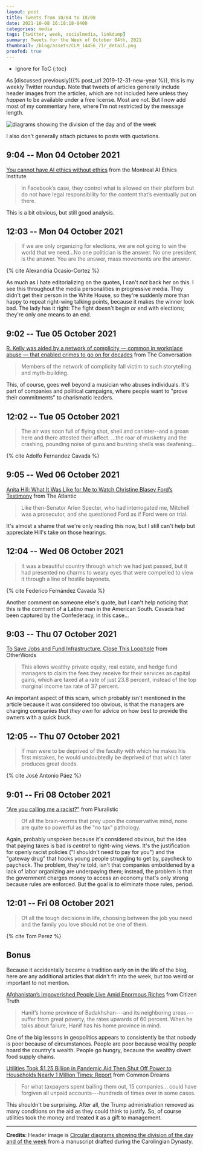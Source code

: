 ```yaml
---
layout: post
title: Tweets from 10/04 to 10/08
date: 2021-10-08 16:18:18-0400
categories: media
tags: [twitter, week, socialmedia, linkdump]
summary: Tweets for the Week of October 04th, 2021
thumbnail: /blog/assets/CLM_14456_71r_detail.png
proofed: true
---
```


* Ignore for ToC
{:toc}

As [discussed previously]({% post_url 2019-12-31-new-year %}), this is my weekly Twitter roundup.  Note that tweets of articles generally include header images from the articles, which are not included here unless they *happen* to be available under a free license.  Most are not.  But I now add most of my commentary here, where I'm not restricted by the message length.

![diagrams showing the division of the day and of the week](/blog/assets/CLM_14456_71r_detail.png "diagrams showing the division of the day and of the week")

I also don't generally attach pictures to posts with quotations.

## 9:04 -- Mon 04 October 2021

[<i class="fab fa-twitter-square"></i>](https://jcolag.github.io/twitter/1445011823468552192) [You cannot have AI ethics without ethics](https://montrealethics.ai/you-cannot-have-ai-ethics-without-ethics/) from the Montreal AI Ethics Institute

 > In Facebook’s case, they control what is allowed on their platform but do not have legal responsibility for the content that’s eventually put on there.

This is a bit obvious, but still good analysis.

## 12:03 -- Mon 04 October 2021

[<i class="fab fa-twitter-square"></i>](https://jcolag.github.io/twitter/1445056870075576325)

 > If we are only organizing for elections, we are not going to win the world that we need...No one politician is the answer. No one president is the answer. You are the answer, mass movements are the answer.

{% cite Alexandria Ocasio-Cortez %}

As much as I hate editorializing on the quotes, I can't *not* back her on this.  I see this throughout the media personalities in progressive media.  They didn't get their person in the White House, so they're suddenly more than happy to repeat right-wing talking points, because it makes the winner look bad.  The lady has it right:  The fight doesn't begin *or* end with elections; they're only one means to an end.

## 9:02 -- Tue 05 October 2021

[<i class="fab fa-twitter-square"></i>](https://jcolag.github.io/twitter/1445373707677941762) [R. Kelly was aided by a network of complicity — common in workplace abuse — that enabled crimes to go on for decades](https://theconversation.com/r-kelly-was-aided-by-a-network-of-complicity-common-in-workplace-abuse-that-enabled-crimes-to-go-on-for-decades-168809) from The Conversation

 > Members of the network of complicity fall victim to such storytelling and myth-building.

This, of course, goes well beyond a musician who abuses individuals.  It's part of companies and political campaigns, where people want to "prove their commitments" to charismatic leaders.

## 12:02 -- Tue 05 October 2021

[<i class="fab fa-twitter-square"></i>](https://jcolag.github.io/twitter/1445419006370869250)

 > The air was soon full of flying shot, shell and canister--and a groan here and there attested their affect. ...the roar of musketry and the crashing, pounding noise of guns and bursting shells was deafening...

{% cite Adolfo Fernandez Cavada %}

## 9:05 -- Wed 06 October 2021

[<i class="fab fa-twitter-square"></i>](https://jcolag.github.io/twitter/1445736850639970306) [Anita Hill:  What It Was Like for Me to Watch Christine Blasey Ford’s Testimony](https://www.theatlantic.com/ideas/archive/2021/09/anita-hill-watched-kavanaugh-hearing-christine-blasey-ford/620149/) from The Atlantic

 > Like then-Senator Arlen Specter, who had interrogated me, Mitchell was a prosecutor, and she questioned Ford as if Ford were on trial.

It's almost a shame that we're only reading this now, but I still can't help but appreciate Hill's take on those hearings.

## 12:04 -- Wed 06 October 2021

[<i class="fab fa-twitter-square"></i>](https://jcolag.github.io/twitter/1445781897515188226)

 > It was a beautiful country through which we had just passed, but it had presented no charms to weary eyes that were compelled to view it through a line of hostile bayonets.

{% cite Federico Fernández Cavada %}

Another comment on someone else's quote, but I can't help noticing that this is the comment of a Latino man in the American South.  Cavada had been captured by the Confederacy, in this case...

## 9:03 -- Thu 07 October 2021

[<i class="fab fa-twitter-square"></i>](https://jcolag.github.io/twitter/1446098735101104132) [To Save Jobs and Fund Infrastructure, Close This Loophole](https://otherwords.org/to-save-jobs-and-fund-infrastructure-close-this-loophole/) from OtherWords

 > This allows wealthy private equity, real estate, and hedge fund managers to claim the fees they receive for their services as capital gains, which are taxed at a rate of just 23.8 percent, instead of the top marginal income tax rate of 37 percent.

An important aspect of this scam, which probably isn't mentioned in the article because it was considered too obvious, is that the managers are charging companies *that they own* for advice on how best to provide the owners with a quick buck.

## 12:05 -- Thu 07 October 2021

[<i class="fab fa-twitter-square"></i>](https://jcolag.github.io/twitter/1446144537022193666)

 > If man were to be deprived of the faculty with which he makes his first mistakes, he would undoubtedly be deprived of that which later produces great deeds.

{% cite José Antonio Páez %}

## 9:01 -- Fri 08 October 2021

[<i class="fab fa-twitter-square"></i>](https://jcolag.github.io/twitter/1446460620002377738) ["Are you calling me a racist?"](https://pluralistic.net/2021/09/29/jubilance/#tolerable-racism) from Pluralistic

 > Of all the brain-worms that prey upon the conservative mind, none are quite so powerful as the "no tax" pathology.

Again, probably unspoken because it's considered obvious, but the idea that paying taxes is bad is *central* to right-wing views.  It's the justification for openly racist policies ("I shouldn't need to pay for you") and the "gateway drug" that hooks young people struggling to get by, paycheck to paycheck.  The problem, they're told, isn't that companies emboldened by a lack of labor organizing are underpaying them; instead, the problem is that the government charges money to access an economy that's only strong because rules are enforced.  But the goal is to eliminate those rules, period.

## 12:01 -- Fri 08 October 2021

[<i class="fab fa-twitter-square"></i>](https://jcolag.github.io/twitter/1446505918615617536)

 > Of all the tough decisions in life, choosing between the job you need and the family you love should not be one of them.

{% cite Tom Perez %}

## Bonus

Because it accidentally became a tradition early on in the life of the blog, here are any additional articles that didn't fit into the week, but too weird or important to not mention.

<i class="fas fa-square"></i> [Afghanistan’s Impoverished People Live Amid Enormous Riches](https://citizentruth.org/afghanistans-impoverished-people-live-amid-enormous-riches/) from Citizen Truth

 > Hanif’s home province of Badakhshan---and its neighboring areas---suffer from great poverty, the rates upwards of 60 percent. When he talks about failure, Hanif has his home province in mind.

One of the big lessons in geopolitics appears to consistently be that nobody is poor because of circumstances.  People are poor because wealthy people hoard the country's wealth.  People go hungry, because the wealthy divert food supply chains.

<i class="fas fa-square"></i> [Utilities Took $1.25 Billion in Pandemic Aid Then Shut Off Power to Households Nearly 1 Million Times: Report](https://www.commondreams.org/news/2021/09/30/utilities-took-125-billion-pandemic-aid-then-shut-power-households-nearly-1-million) from Common Dreams

 > For what taxpayers spent bailing them out, 15 companies... could have forgiven all unpaid accounts---hundreds of times over in some cases.

This shouldn't be surprising.  After all, the Trump administration removed as many conditions on the aid as they could think to justify.  So, of course utilities took the money and treated it as a gift to management.

* * *

**Credits**:  Header image is [Circular diagrams showing the division of the day and of the week](https://commons.wikimedia.org/wiki/File:CLM_14456_71r_detail.jpg) from a manuscript drafted during the Carolingian Dynasty.
